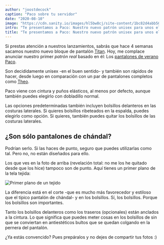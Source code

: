 ```yaml
---
author: "joostdecock"
caption: "Paco sobre tu servidor"
date: "2020-08-10"
image: "https://cdn.sanity.io/images/hl5bw8cj/site-content/1bc82d4abb50ea1b7bda32dd64521e9ecfdd8467-2048x1536.jpg"
intro: "Te presentamos a Paco: Nuestro nuevo patrón unisex para unos elegantes pantalones de verano"
title: "Te presentamos a Paco: Nuestro nuevo patrón unisex para unos elegantes pantalones de verano"
---
```


Si prestas atención a nuestros lanzamientos, sabrás que hace 4 semanas sacamos nuestro nuevo bloque de pantalón [Titan](/designs/titan/). Hoy, me complace anunciar nuestro primer *patrón real* basado en él: Los [pantalones de verano Paco](/designs/paco).

Son decididamente unisex -en el buen sentido- y también son rápidos de hacer, desde luego en comparación con un par de pantalones completos como [Theo](/designs/theo/).

Paco viene con cintura y puños elásticos, al menos por defecto, aunque también puedes elegirlo con dobladillo normal.

Las opciones predeterminadas también incluyen bolsillos delanteros en las costuras laterales. Si quieres bolsillos ribeteados en la espalda, puedes elegirlo como opción. Si quieres, también puedes quitar los bolsillos de las costuras laterales.


## ¿Son sólo pantalones de chándal?

Podrían serlo. Si las haces de punto, seguro que puedes utilizarlas como tal. Pero no, no están diseñados para ello.

Los que ves en la foto de arriba (revelación total: no me los he quitado desde que los hice) tampoco son de punto. Aquí tienes un primer plano de la tela tejida:

![Primer plano de un tejido](https://posts.freesewing.org/uploads/fabric_46633a6dd2.jpg)

La diferencia está en el corte -que es mucho más favorecedor y estiloso que el típico pantalón de chándal- y en los bolsillos. Sí, los bolsillos. Porque los bolsillos son importantes.

Tanto los bolsillos delanteros como los traseros (opcionales) están anclados a la cintura. Lo que significa que puedes meter cosas en los bolsillos de sin que se conviertan en antiestéticos bultos que se quedan colgando en la pernera del pantalón.

¿Ya estás convencido? Pues prepáralos y no dejes de compartir tus fotos :)

